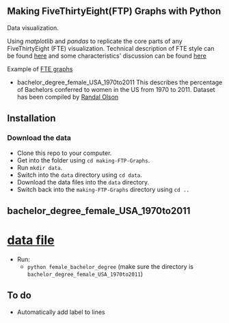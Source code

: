 Making FiveThirtyEight(FTP) Graphs with Python
-----------------------

Data visualization.

Using *matplotlib* and *pandas* to replicate the core parts of any FiveThirtyEight (FTE) visualization.
Technical description of FTE style can be found [here](https://github.com/matplotlib/matplotlib/blob/38be7aeaaac3691560aeadafe46722dda427ef47/lib/matplotlib/mpl-data/stylelib/fivethirtyeight.mplstyle) and some characteristics' discussion can be found [here](https://dataorigami.net/blogs/napkin-folding/17543615-replicating-538s-plot-styles-in-matplotlib)

Example of [FTE graphs](https://fivethirtyeight.com/features/the-52-best-and-weirdest-charts-we-made-in-2016/)


* bachelor_degree_female_USA_1970to2011
    This describes the percentage of Bachelors conferred to women in the US from 1970 to 2011.
    Dataset has been compiled by [Randal Olson](http://www.randalolson.com/2014/06/14/percentage-of-bachelors-degrees-conferred-to-women-by-major-1970-2012/)

Installation
----------------------

### Download the data
* Clone this repo to your computer.
* Get into the folder using `cd making-FTP-Graphs`.
* Run `mkdir data`.
* Switch into the `data` directory using `cd data`.
* Download the data files into the `data` directory.
* Switch back into the `making-FTP-Graphs` directory using `cd ..`

bachelor_degree_female_USA_1970to2011
----------------------
# [data file](http://www.randalolson.com/wp-content/uploads/percent-bachelors-degrees-women-usa.csv)
* Run:
    * `python female_bachelor_degree`
    (make sure the directory is `bachelor_degree_female_USA_1970to2011`)


To do
----------------------
* Automatically add label to lines